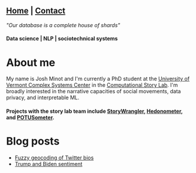 ## [Home](index.md) | [Contact](contact.md)

_"Our database is a complete house of shards"_

#### Data science | NLP | sociotechnical systems

# About me


My name is Josh Minot and I'm currently a PhD student at the [University of Vermont Complex Systems Center](https://twitter.com/uvmcomplexity) in the [Computational Story Lab](https://twitter.com/compstorylab).
I'm broadly interested in the narrative capacities of social movements, data privacy, and interpretable ML. 


#### Projects with the story lab team include [StoryWrangler](https://storywrangling.org), [Hedonometer](https://hedonometer.org), and [POTUSometer](http://compstorylab.org/potusometer/).


# Blog posts 
* [Fuzzy geocoding of Twitter bios](blog/post_1/post_1.md)
* [Trump and Biden sentiment](blog/post_2/post_2.md)




